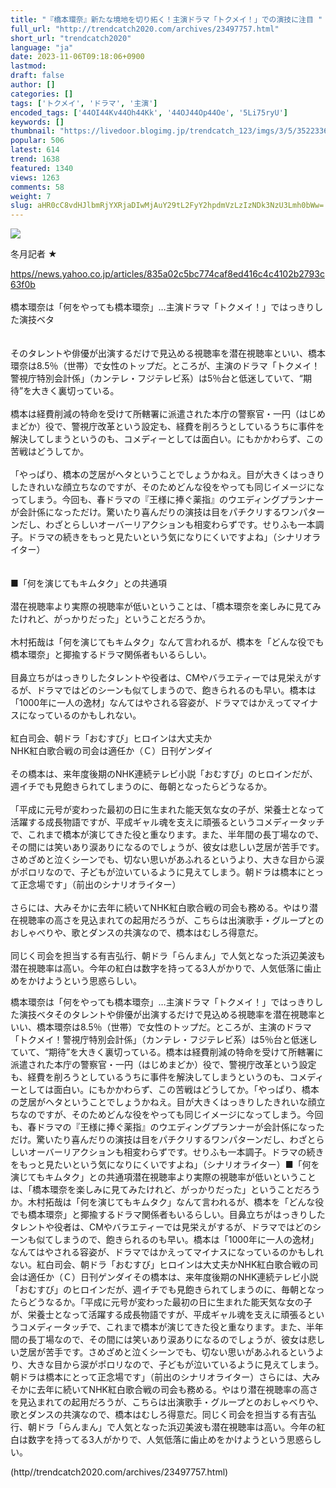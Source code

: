 ```yaml
---
title: "『橋本環奈』新たな境地を切り拓く！主演ドラマ「トクメイ！」での演技に注目 "
full_url: "http://trendcatch2020.com/archives/23497757.html"
short_url: "trendcatch2020"
language: "ja"
date: 2023-11-06T09:18:06+0900
lastmod: 
draft: false
author: []
categories: []
tags: ['トクメイ', 'ドラマ', '主演']
encoded_tags: ['44OI44Kv44Oh44Kk', '44OJ44Op44Oe', '5Li75ryU']
keywords: []
thumbnail: "https://livedoor.blogimg.jp/trendcatch_123/imgs/3/5/35223363.jpg"
popular: 506
latest: 614
trend: 1638
featured: 1340
views: 1263
comments: 58
weight: 7
slug: aHR0cC8vdHJlbmRjYXRjaDIwMjAuY29tL2FyY2hpdmVzLzIzNDk3NzU3Lmh0bWw=
---
```


![](https://livedoor.blogimg.jp/trendcatch_123/imgs/3/5/35223363.jpg)

<div><p>冬月記者 ★ </p><a target='_blank' href='https//news.yahoo.co.jp/articles/835a02c5bc774caf8ed416c4c4102b2793c63f0b'>https//news.yahoo.co.jp/articles/835a02c5bc774caf8ed416c4c4102b2793c63f0b</a> <br> <br> 橋本環奈は「何をやっても橋本環奈」…主演ドラマ「トクメイ！」ではっきりした演技ベタ <br> <br> <br> そのタレントや俳優が出演するだけで見込める視聴率を潜在視聴率といい、橋本環奈は8.5％（世帯）で女性のトップだ。ところが、主演のドラマ「トクメイ！警視庁特別会計係」（カンテレ・フジテレビ系）は5％台と低迷していて、“期待”を大きく裏切っている。 <br> <br> 橋本は経費削減の特命を受けて所轄署に派遣された本庁の警察官・一円（はじめまどか）役で、警視庁改革という設定も、経費を削ろうとしているうちに事件を解決してしまうというのも、コメディーとしては面白い。にもかかわらず、この苦戦はどうしてか。 <br> <br> 「やっぱり、橋本の芝居がヘタということでしょうかねえ。目が大きくはっきりしたきれいな顔立ちなのですが、そのためどんな役をやっても同じイメージになってしまう。今回も、春ドラマの『王様に捧ぐ薬指』のウエディングプランナーが会計係になっただけ。驚いたり喜んだりの演技は目をパチクリするワンパターンだし、わざとらしいオーバーリアクションも相変わらずです。せりふも一本調子。ドラマの続きをもっと見たいという気になりにくいですよね」（シナリオライター） <br> <br> <br> ■「何を演じてもキムタク」との共通項 <br> <br> 潜在視聴率より実際の視聴率が低いということは、「橋本環奈を楽しみに見てみたけれど、がっかりだった」ということだろうか。 <br> <br> 木村拓哉は「何を演じてもキムタク」なんて言われるが、橋本を「どんな役でも橋本環奈」と揶揄するドラマ関係者もいるらしい。 <br> <br> 目鼻立ちがはっきりしたタレントや役者は、CMやバラエティーでは見栄えがするが、ドラマではどのシーンも似てしまうので、飽きられるのも早い。橋本は「1000年に一人の逸材」なんてはやされる容姿が、ドラマではかえってマイナスになっているのかもしれない。 <br> <br> 紅白司会、朝ドラ「おむすび」ヒロインは大丈夫か <br> NHK紅白歌合戦の司会は適任か（Ｃ）日刊ゲンダイ <br> <br> その橋本は、来年度後期のNHK連続テレビ小説「おむすび」のヒロインだが、週イチでも見飽きられてしまうのに、毎朝となったらどうなるか。 <br> <br> 「平成に元号が変わった最初の日に生まれた能天気な女の子が、栄養士となって活躍する成長物語ですが、平成ギャル魂を支えに頑張るというコメディータッチで、これまで橋本が演じてきた役と重なります。また、半年間の長丁場なので、その間には笑いあり涙ありになるのでしょうが、彼女は悲しい芝居が苦手です。さめざめと泣くシーンでも、切ない思いがあふれるというより、大きな目から涙がポロリなので、子どもが泣いているように見えてしまう。朝ドラは橋本にとって正念場です」（前出のシナリオライター） <br> <br> さらには、大みそかに去年に続いてNHK紅白歌合戦の司会も務める。やはり潜在視聴率の高さを見込まれての起用だろうが、こちらは出演歌手・グループとのおしゃべりや、歌とダンスの共演なので、橋本はむしろ得意だ。 <br> <br> 同じく司会を担当する有吉弘行、朝ドラ「らんまん」で人気となった浜辺美波も潜在視聴率は高い。今年の紅白は数字を持ってる3人がかりで、人気低落に歯止めをかけようという思惑らしい。 <p>橋本環奈は「何をやっても橋本環奈」…主演ドラマ「トクメイ！」ではっきりした演技ベタそのタレントや俳優が出演するだけで見込める視聴率を潜在視聴率といい、橋本環奈は8.5％（世帯）で女性のトップだ。ところが、主演のドラマ「トクメイ！警視庁特別会計係」（カンテレ・フジテレビ系）は5％台と低迷していて、“期待”を大きく裏切っている。橋本は経費削減の特命を受けて所轄署に派遣された本庁の警察官・一円（はじめまどか）役で、警視庁改革という設定も、経費を削ろうとしているうちに事件を解決してしまうというのも、コメディーとしては面白い。にもかかわらず、この苦戦はどうしてか。「やっぱり、橋本の芝居がヘタということでしょうかねえ。目が大きくはっきりしたきれいな顔立ちなのですが、そのためどんな役をやっても同じイメージになってしまう。今回も、春ドラマの『王様に捧ぐ薬指』のウエディングプランナーが会計係になっただけ。驚いたり喜んだりの演技は目をパチクリするワンパターンだし、わざとらしいオーバーリアクションも相変わらずです。せりふも一本調子。ドラマの続きをもっと見たいという気になりにくいですよね」（シナリオライター）■「何を演じてもキムタク」との共通項潜在視聴率より実際の視聴率が低いということは、「橋本環奈を楽しみに見てみたけれど、がっかりだった」ということだろうか。木村拓哉は「何を演じてもキムタク」なんて言われるが、橋本を「どんな役でも橋本環奈」と揶揄するドラマ関係者もいるらしい。目鼻立ちがはっきりしたタレントや役者は、CMやバラエティーでは見栄えがするが、ドラマではどのシーンも似てしまうので、飽きられるのも早い。橋本は「1000年に一人の逸材」なんてはやされる容姿が、ドラマではかえってマイナスになっているのかもしれない。紅白司会、朝ドラ「おむすび」ヒロインは大丈夫かNHK紅白歌合戦の司会は適任か（Ｃ）日刊ゲンダイその橋本は、来年度後期のNHK連続テレビ小説「おむすび」のヒロインだが、週イチでも見飽きられてしまうのに、毎朝となったらどうなるか。「平成に元号が変わった最初の日に生まれた能天気な女の子が、栄養士となって活躍する成長物語ですが、平成ギャル魂を支えに頑張るというコメディータッチで、これまで橋本が演じてきた役と重なります。また、半年間の長丁場なので、その間には笑いあり涙ありになるのでしょうが、彼女は悲しい芝居が苦手です。さめざめと泣くシーンでも、切ない思いがあふれるというより、大きな目から涙がポロリなので、子どもが泣いているように見えてしまう。朝ドラは橋本にとって正念場です」（前出のシナリオライター）さらには、大みそかに去年に続いてNHK紅白歌合戦の司会も務める。やはり潜在視聴率の高さを見込まれての起用だろうが、こちらは出演歌手・グループとのおしゃべりや、歌とダンスの共演なので、橋本はむしろ得意だ。同じく司会を担当する有吉弘行、朝ドラ「らんまん」で人気となった浜辺美波も潜在視聴率は高い。今年の紅白は数字を持ってる3人がかりで、人気低落に歯止めをかけようという思惑らしい。</p></div>

(http//trendcatch2020.com/archives/23497757.html)
